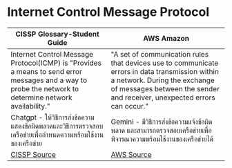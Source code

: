 # Internet Control Message Protocol
| CISSP Glossary-Student Guide | AWS Amazon |
|-----------------|-----|
| Internet Control Message Protocol(ICMP) is "Provides a means to send error messages and a way to probe the network to determine network availability."|"A set of communication rules that devices use to communicate errors in data transmission within a network. During the exchange of messages between the sender and receiver, unexpected errors can occur."|
|Chatgpt - ให้วิธีการส่งข้อความแสดงข้อผิดพลาดและวิธีการตรวจสอบเครือข่ายเพื่อกำหนดความพร้อมใช้งานของเครือข่าย| Gemini - มีวิธีการส่งข้อความแจ้งข้อผิดพลาด และสามารถตรวจสอบเครือข่ายเพื่อพิจารณาความพร้อมใช้งานของเครือข่ายได้|
|[CISSP Source](https://www.isc2.org/certifications/cissp/cissp-student-glossary#i)|[AWS Source](https://aws.amazon.com/what-is/icmp/)|

